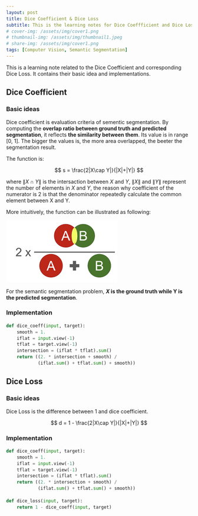 ```yaml
---
layout: post
title: Dice Coefficient & Dice Loss
subtitle: This is the learning notes for Dice Coeffficient and Dice Loss
# cover-img: /assets/img/cover1.png
# thumbnail-img: /assets/img/thumbnail1.jpeg
# share-img: /assets/img/cover1.png
tags: [Computer Vision, Semantic Segmentation]
---
```


This is a learning note related to the Dice Coefficient and corresponding Dice Loss. It contains their basic idea and implementations. 

## Dice Coefficient

### Basic ideas

Dice coefficient is evaluation criteria of sementic segmentation. By computing the **overlap ratio between ground truth and predicted segmentation**, it reflects **the similarity between them**. Its value is in range [0, 1]. The bigger the values is, the more area overlapped, the beeter the segmentation result. 

The function is:

$$
s = \frac{2|X\cap Y|}{|X|+|Y|}
$$

where $\|X\cap Y\|$ is the intersaction between $X$ and $Y$, $\|X\|$ and $\|Y\|$ represent the number of elements in $X$ and $Y$, the reason why  coefficient of the numerator is 2 is that the denominator repeatedly calculate the common element between X and Y. 

More intuitively, the function can be illustrated as following:

![](/assets/img/dc1.png)

For the semantic segmentation problem, **$X$ is the ground truth while Y is the predicted segmentation**.



### Implementation

```python
def dice_coeff(input, target):
    smooth = 1.
    iflat = input.view(-1)
    tflat = target.view(-1)
    intersection = (iflat * tflat).sum()
    return ((2. * intersection + smooth) /
            (iflat.sum() + tflat.sum() + smooth))

```



## Dice Loss

### Basic ideas

Dice Loss is the difference between 1 and dice coefficient.

$$
d = 1 - \frac{2|X\cap Y|}{|X|+|Y|}
$$


### Implementation

```python
def dice_coeff(input, target):
    smooth = 1.
    iflat = input.view(-1)
    tflat = target.view(-1)
    intersection = (iflat * tflat).sum()
    return ((2. * intersection + smooth) /
            (iflat.sum() + tflat.sum() + smooth))

def dice_loss(input, target):
    return 1 - dice_coeff(input, target)
```




